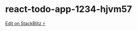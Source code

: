 # react-todo-app-1234-hjvm57

[Edit on StackBlitz ⚡️](https://stackblitz.com/edit/react-todo-app-1234-hjvm57)